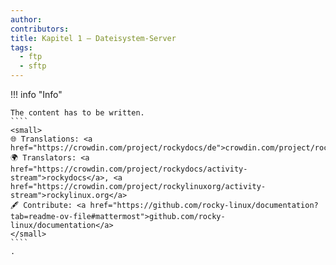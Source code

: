 ```yaml
---
author:
contributors:
title: Kapitel 1 — Dateisystem-Server
tags:
  - ftp
  - sftp
---
```


!!! info "Info"

`````
The content has to be written.  
````
<small>
🌐 Translations: <a href="https://crowdin.com/project/rockydocs/de">crowdin.com/project/rockydocs</a>
🌍 Translators: <a href="https://crowdin.com/project/rockydocs/activity-stream">rockydocs</a>, <a href="https://crowdin.com/project/rockylinuxorg/activity-stream">rockylinux.org</a>
🖋 Contribute: <a href="https://github.com/rocky-linux/documentation?tab=readme-ov-file#mattermost">github.com/rocky-linux/documentation</a>
</small>
````
.
`````

<!---

# Part 1. Files Servers

## FTP

In this chapter, you will learn about FTP Servers.

****

**Objectives**: In this chapter, you will learn how to:

:heavy_check_mark: XXX  
:heavy_check_mark: XXX  

:checkered_flag: **XXX**, **XXX**

**Knowledge**: :star:  
**Complexity**: :star:  

**Reading time**: XX minutes

****

### Generalities

### Configuration

### Security

### Workshop

#### Task 1 : XXX

#### Task 2 : XXX

#### Task 3 : XXX

#### Task 4 : XXX

### Check your Knowledge

:heavy_check_mark: Simple question? (3 answers)

:heavy_check_mark: Question with multiple answers?

* [ ] Answer 1  
* [ ] Answer 2  
* [ ] Answer 3  
* [ ] Answer 4  

## sFTP

In this chapter, you will learn about XXXXXXX.

****

**Objectives**: In this chapter, you will learn how to:

:heavy_check_mark: XXX  
:heavy_check_mark: XXX  

:checkered_flag: **XXX**, **XXX**

**Knowledge**: :star:  
**Complexity**: :star:  

**Reading time**: XX minutes

****

### Generalities

### Configuration

### Security

### Workshop

#### Task 1 : XXX

#### Task 2 : XXX

#### Task 3 : XXX

#### Task 4 : XXX

### Check your Knowledge

:heavy_check_mark: Simple question? (3 answers)

:heavy_check_mark: Question with multiple answers?

* [ ] Answer 1  
* [ ] Answer 2  
* [ ] Answer 3  
* [ ] Answer 4  

-->
